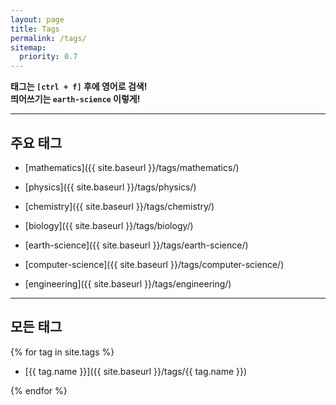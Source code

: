 ```yaml
---
layout: page
title: Tags
permalink: /tags/
sitemap:
  priority: 0.7
---
```


**태그는 `[ctrl + f]` 후에 영어로 검색!**  
**띄어쓰기는 `earth-science` 이렇게!**

---

## 주요 태그

* [mathematics]({{ site.baseurl }}/tags/mathematics/)



* [physics]({{ site.baseurl }}/tags/physics/)



* [chemistry]({{ site.baseurl }}/tags/chemistry/)



* [biology]({{ site.baseurl }}/tags/biology/)



* [earth-science]({{ site.baseurl }}/tags/earth-science/)



* [computer-science]({{ site.baseurl }}/tags/computer-science/)



* [engineering]({{ site.baseurl }}/tags/engineering/)



---

## 모든 태그

{% for tag in site.tags %}
* [{{ tag.name }}]({{ site.baseurl }}/tags/{{ tag.name }})

{% endfor %}

